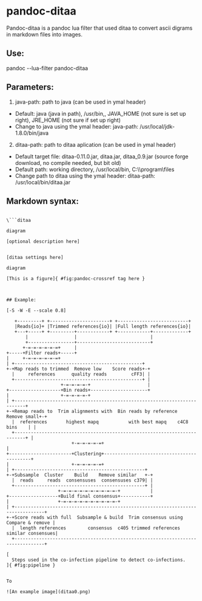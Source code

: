 # pandoc-ditaa

Pandoc-ditaa is a pandoc lua filter that used ditaa to convert ascii digrams in markdown files into images.

## Use:

pandoc --lua-filter pandoc-ditaa

## Parameters:

1. java-path: path to java (can be used in ymal header)
  - Default: java (java in path), /usr/bin,,
    JAVA_HOME (not sure is set up right), JRE_HOME (not sure if set up right)
  - Change to java using the ymal header: java-path: /usr/local/jdk-1.8.0/bin/java
2. ditaa-path: path to ditaa aplication (can be used in ymal header)
  - Default target file: ditaa-0.11.0.jar, ditaa.jar, ditaa_0.9.jar (source forge download, no compile needed, but bit old)
  - Default path: working directory, /usr/local/bin, C:\\\\program\\files
  - Change path to ditaa using the ymal header: ditaa-path: /usr/local/bin/ditaa.jar

## Markdown syntax:

```

\```ditaa

diagram

[optional description here]
```

```

```
```ditaa
[ditaa settings here]

diagram

[This is a figure]{ #fig:pandoc-crossref tag here }
```
```


## Example:

```
```ditaa
[-S -W -E --scale 0.8]

   +---------+ +----------------------+ +--------------------------+
   |Reads{io}+ |Trimmed references{io}| |Full length references{io}|
   +---+-----+ +---------+------------+ +------------+-------------+
       |                 |                           |
       +-----------------+---------------------------+
      +-=-=-=-=-=-=+     |
+-----+Filter reads+-----+
|     +-=-=-=-=-=-=+
| +-----------------------------------------------+
+-+Map reads to trimmed  Remove low    Score reads+-+
  |     references      quality reads         cFF3| |
  +-----------------------------------------------+ |
                    +-=-=-=-=-+                     |
+-------------------+Bin reads+---------------------+
|                   +-=-=-=-=-+
| +--------------------------------------------------------------------------+
+-+Remap reads to  Trim alignments with  Bin reads by reference  Remove small+-+
  |  references       highest mapq           with best mapq    c4C8  bins    | |
  +--------------------------------------------------------------------------+ |
                        +-=-=-=-=-=+                                           |
+-----------------------+Clustering+-------------------------------------------+
|                       +-=-=-=-=-=+    
| +------------------------------------------------+
+-+Subsample  Cluster    Build    Remove similar   +-+
  |  reads     reads  consensuses  consensuses c379| |
  +------------------------------------------------+ |
                   +-=-=-=-=-=-=-=-=-=-=-+           |
+------------------+Build final consensus+-----------+
|                  +-=-=-=-=-=-=-=-=-=-=-+
| +---------------------------------------------------------------------------------+
+-+Score reads with full  Subsample & build  Trim consensus using  Compare & remove |
  |  length references        consensus  c405 trimmed references  similar consensues|
  +---------------------------------------------------------------------------------+

[
  Steps used in the co-infection pipeline to detect co-infections.
]{ #fig:pipeline }
```
```

To

![An example image](ditaa0.png)
